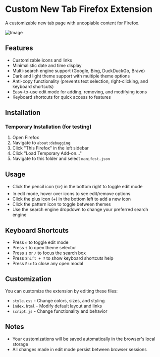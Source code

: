 # Custom New Tab Firefox Extension

A customizable new tab page with uncopiable content for Firefox.

![Image](https://github.com/user-attachments/assets/ae0269b8-5bb0-406d-8318-ccb89a5a7d03)

## Features

- Customizable icons and links
- Minimalistic date and time display
- Multi-search engine support (Google, Bing, DuckDuckGo, Brave)
- Dark and light theme support with multiple theme options
- Anti-copy functionality (prevents text selection, right-clicking, and keyboard shortcuts)
- Easy-to-use edit mode for adding, removing, and modifying icons
- Keyboard shortcuts for quick access to features

## Installation

### Temporary Installation (for testing)

1. Open Firefox
2. Navigate to `about:debugging`
3. Click "This Firefox" in the left sidebar
4. Click "Load Temporary Add-on..."
5. Navigate to this folder and select `manifest.json`


## Usage

- Click the pencil icon (✏️) in the bottom right to toggle edit mode
- In edit mode, hover over icons to see edit/remove options
- Click the plus icon (+) in the bottom left to add a new icon
- Click the pattern icon to toggle between themes
- Use the search engine dropdown to change your preferred search engine

## Keyboard Shortcuts

- Press `e` to toggle edit mode
- Press `t` to open theme selector
- Press `s` or `/` to focus the search box
- Press `Shift + ?` to show keyboard shortcuts help
- Press `Esc` to close any open modal

## Customization

You can customize the extension by editing these files:
- `style.css` - Change colors, sizes, and styling
- `index.html` - Modify default layout and links
- `script.js` - Change functionality and behavior

## Notes

- Your customizations will be saved automatically in the browser's local storage
- All changes made in edit mode persist between browser sessions 
